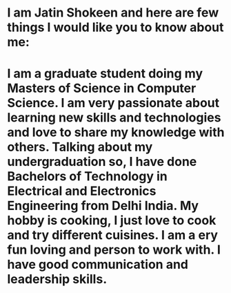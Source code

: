 # I am Jatin Shokeen and here are few things I would like you to know about me:

# I am a graduate student doing my Masters of Science in Computer Science. I am very passionate about learning new skills and technologies and love to share my knowledge with others. Talking about my undergraduation so, I have done Bachelors of Technology in Electrical and Electronics Engineering from Delhi India. My hobby is cooking, I just love to cook and try different cuisines. I am a ery fun loving and person to work with. I have good communication and leadership skills. 
